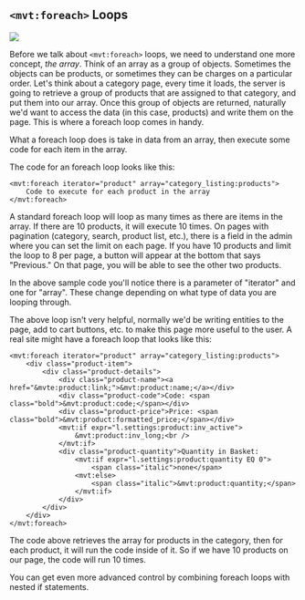 ## `<mvt:foreach>` Loops

![](http://www.mivamerchant.com/images/foreach-loop.jpg)

Before we talk about `<mvt:foreach>` loops, we need to understand one more concept, *the array*. Think of an array as a group of objects. Sometimes the objects can be products, or sometimes they can be charges on a particular order. Let's think about a category page, every time it loads, the server is going to retrieve a group of products that are assigned to that category, and put them into our array. Once this group of objects are returned, naturally we'd want to access the data (in this case, products) and write them on the page. This is where a foreach loop comes in handy.

What a foreach loop does is take in data from an array, then execute some code for each item in the array.

The code for an foreach loop looks like this:

```
<mvt:foreach iterator="product" array="category_listing:products">
	Code to execute for each product in the array
</mvt:foreach>
```

A standard foreach loop will loop as many times as there are items in the array. If there are 10 products, it will execute 10 times. On pages with pagination (category, search, product list, etc.), there is a field in the admin where you can set the limit on each page. If you have 10 products and limit the loop to 8 per page, a button will appear at the bottom that says "Previous." On that page, you will be able to see the other two products.

In the above sample code you'll notice there is a parameter of "iterator" and one for "array". These change depending on what type of data you are looping through.

The above loop isn't very helpful, normally we'd be writing entities to the page, add to cart buttons, etc. to make this page more useful to the user. A real site might have a foreach loop that looks like this:

```
<mvt:foreach iterator="product" array="category_listing:products">
	<div class="product-item">
		<div class="product-details">
			<div class="product-name"><a href="&mvte:product:link;">&mvt:product:name;</a></div>
			<div class="product-code">Code: <span class="bold">&mvt:product:code;</span></div>
			<div class="product-price">Price: <span class="bold">&mvt:product:formatted_price;</span></div>
			<mvt:if expr="l.settings:product:inv_active">
				&mvt:product:inv_long;<br />
			</mvt:if>
			<div class="product-quantity">Quantity in Basket:
				<mvt:if expr="l.settings:product:quantity EQ 0">
					<span class="italic">none</span>
				<mvt:else>
					<span class="italic">&mvt:product:quantity;</span>
				</mvt:if>
			</div>
		</div>
	</div>
</mvt:foreach>
```

The code above retrieves the array for products in the category, then for each product, it will run the code inside of it. So if we have 10 products on our page, the code will run 10 times.

You can get even more advanced control by combining foreach loops with nested if statements.
